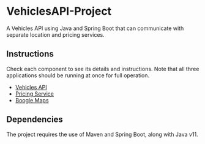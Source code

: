 # VehiclesAPI-Project

A Vehicles API using Java and Spring Boot that can communicate with separate location and pricing services.

## Instructions

Check each component to see its details and instructions. Note that all three applications
should be running at once for full operation.

- [Vehicles API](vehicles-api/README.md)
- [Pricing Service](pricing-service/README.md)
- [Boogle Maps](boogle-maps/README.md)

## Dependencies

The project requires the use of Maven and Spring Boot, along with Java v11.
